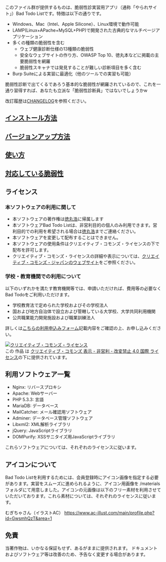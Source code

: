 このファイル群が提供するものは、脆弱性診実習用アプリ（通称「やられサイト」）Bad Todo Listです。特徴は以下の通りです。

- Windows、Mac（Intel、Apple Silicone）、Linux環境で動作可能
- LAMP(Linux+APache+MySQL+PHP)で開発された古典的なマルチページアプリケーション
- 多くの種類の脆弱性を含む
  - ウェブ健康診断仕様の13種類の脆弱性
  - 安全なウェブサイトの作り方、OWASP Top 10、徳丸本などに掲載の主要脆弱性を網羅
  - 脆弱性スキャナでは発見することが難しい診断項目を多く含む
- Burp Suiteによる実習に最適化（他のツールでの実習も可能）

脆弱性診断で出てくるであろう基本的な脆弱性が網羅されているので、これを一通り習得すれば、あなたも立派な「脆弱性診断員」ではないでしょうかw

改訂履歴は[CHANGELOG](./CHANGELOG.md)を参照ください。

## [インストール方法](docs/install.md)

## [バージョンアップ方法](docs/versionup.md)

## [使い方](docs/usage.md)

## [対応している脆弱性](docs/vulnerabilities.md)

## ライセンス

### 本ソフトウェアの利用に関して
- 本ソフトウェアの著作権は[徳丸浩](https://twitter.com/ockeghem/)に帰属します
- 本ソフトウェアBad Todo Listは、非営利目的の個人のみ利用できます。営利目的での利用を希望される場合は[徳丸浩](https://twitter.com/ockeghem/)までご連絡ください。
- 本ソフトウェアを変更して配布することはできません。
- 本ソフトウェアの使用条件はクリエイティブ・コモンズ・ライセンスの下で配布を許可します。
- クリエイティブ・コモンズ・ライセンスの詳細や表示については、[クリエイティブ・コモンズ・ジャパンのウェブサイト](http://creativecommons.jp)をご参照ください。 

### 学校・教育機関での利用について
以下のいずれかを満たす教育機関等では、申請いただければ、費用等の必要なくBad Todoをご利用いただけます。

- 学校教育法で定められた学校およびその学校法人
- 国および地方自治体で設立および管轄している大学校、大学共同利用機関
- 公共職業能力開発施設および職業訓練法人

詳しくは[こちらの利用申込みフォーム](https://docs.google.com/forms/d/e/1FAIpQLSdlQTG6t9V7JFpEfL0DHKvMzR98AsaDV3B997y3BMEutHmE-Q/viewform)記載内容をご確認の上、お申し込みください。

<a rel="license" href="http://creativecommons.org/licenses/by-nc-nd/4.0/"><img alt="クリエイティブ・コモンズ・ライセンス" style="border-width:0" src="https://i.creativecommons.org/l/by-nc-nd/4.0/88x31.png" /></a><br />この 作品 は <a rel="license" href="http://creativecommons.org/licenses/by-nc-nd/4.0/">クリエイティブ・コモンズ 表示 - 非営利 - 改変禁止 4.0 国際 ライセンス</a>の下に提供されています。

## 利用ソフトウェア一覧

- Nginx: リバースプロキシ
- Apache: Webサーバー
- PHP 5.3.3: 言語
- MariaDB: データベース
- MailCatcher: メール確認用ソフトウェア
- Adminer: データベース管理ソフトウェア
- Libxml2: XML解析ライブラリ
- jQuery: JavaScriptライブラリ
- DOMPurify: XSSサニタイズ用JavaScriptライブラリ

これらソフトウェアについては、それぞれのライセンスに従います。

## アイコンについて
Bad Todo Listを利用するためには、会員登録時にアイコン画像を指定する必要があります。実習をスムーズに進められるように、アイコン用画像を /materials フォルダにて用意しました。アイコンの元画像は以下のフリー素材を利用させていただいております。これら素材については、それぞれのライセンスに従います。

むぎちゃさん（イラストAC）
https://www.ac-illust.com/main/profile.php?id=GwsmhQzT&area=1


## 免責

当著作物は、いかなる保証もせず、あるがままに提供されます。
ドキュメントおよびソフトウェア等は改善のため、予告なく変更する場合があります。

